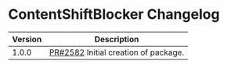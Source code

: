 # ContentShiftBlocker Changelog

| Version | Description                                                                       |
| ------- | --------------------------------------------------------------------------------- |
| 1.0.0   | [PR#2582](https://github.com/bbc/psammead/pull/2582) Initial creation of package. |
